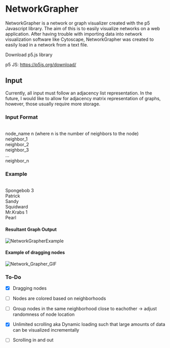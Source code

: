 # NetworkGrapher

NetworkGrapher is a network or graph visualizer created with the p5 Javascript library. The aim of this is to easily visualize networks on a web application. After having trouble with importing data into network visualization software like Cytoscape, NetworkGrapher was created to easily load in a network from a text file.


Download p5.js library

p5 JS: https://p5js.org/download/

## Input
Currently, all input must follow an adjacency list representation. In the future, I would like to allow for adjacency matrix representation of graphs, however, those usually require more storage.

### Input Format
<br>node_name n (where n is the number of neighbors to the node)<br>
neighbor_1<br>
neighbor_2<br>
neighbor_3<br>
...<br>
neighbor_n<br>

### Example
<br>Spongebob 3<br>
Patrick<br>
Sandy<br>
Squidward<br>
Mr.Krabs 1<br>
Pearl<br>

#### Resultant Graph Output

![NetworkGrapherExample](https://user-images.githubusercontent.com/49283761/117202997-81ea3980-adbc-11eb-8b5d-767db98018ed.png)


#### Example of dragging nodes
![Network_Grapher_GIF](https://user-images.githubusercontent.com/49283761/117346012-334ca600-ae75-11eb-899b-440b3e641b23.gif)



### To-Do
- [X] Dragging nodes 
- [ ] Nodes are colored based on neighborhoods
- [ ] Group nodes in the same neighborhood close to eachother -> adjust randomness of node location
- [X] Unlimited scrolling aka Dynamic loading such that large amounts of data can be visualized incrementally
- [ ] Scrolling in and out

